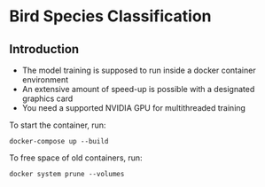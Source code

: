 # Bird Species Classification

## Introduction
- The model training is supposed to run inside a docker container environment
- An extensive amount of speed-up is possible with a designated graphics card
- You need a supported NVIDIA GPU for multithreaded training

To start the container, run:

```docker-compose up --build```

To free space of old containers, run:

```docker system prune --volumes```

